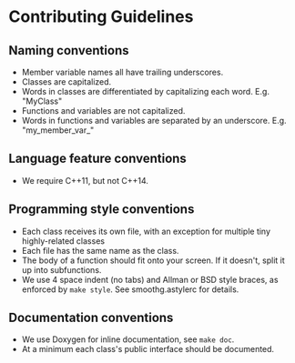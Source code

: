 <!-- BHEADER ++++++++++++++++++++++++++++++++++++++++++++++++++++++++++++++++++
 +
 + Copyright (c) 2018, Lawrence Livermore National Security, LLC.
 + Produced at the Lawrence Livermore National Laboratory.
 + LLNL-CODE-745247. All Rights reserved. See file COPYRIGHT for details.
 +
 + This file is part of smoothG. For more information and source code
 + availability, see https://www.github.com/llnl/smoothG.
 +
 + smoothG is free software; you can redistribute it and/or modify it under the
 + terms of the GNU Lesser General Public License (as published by the Free
 + Software Foundation) version 2.1 dated February 1999.
 +
 +++++++++++++++++++++++++++++++++++++++++++++++++++++++++++++++++++ EHEADER -->

# Contributing Guidelines

## Naming conventions

* Member variable names all have trailing underscores.
* Classes are capitalized.
* Words in classes are differentiated by capitalizing each word. E.g. "MyClass"
* Functions and variables are not capitalized.
* Words in functions and variables are separated by an underscore. E.g. "my_member_var_"

## Language feature conventions

* We require C++11, but not C++14.

## Programming style conventions

* Each class receives its own file, with an exception for multiple tiny highly-related classes
* Each file has the same name as the class.
* The body of a function should fit onto your screen. If it doesn't, split it up into subfunctions.
* We use 4 space indent (no tabs) and Allman or BSD style braces, as enforced by `make style`. See smoothg.astylerc for details.

## Documentation conventions

* We use Doxygen for inline documentation, see `make doc`.
* At a minimum each class's public interface should be documented.
